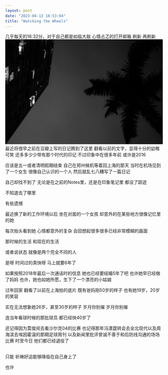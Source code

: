 ```yaml
---
layout: post
date: "2023-04-13 18:53:04"
title: "Watching the Wheels"
---
```

几乎每天的16:32分，对于自己都是如临大敌
心情忐忑的打开邮箱
刷新
再刷新
<br>
<img alt="rain" src="/assets/posts/tree.jpg" class="post-image"/>
<br>
最近将很早之前在豆瓣上写的日记腾到了这里
翻看以前的文字，显得十分的幼稚可笑
还多多少少带有那个时代的印记
不过印象中在很多年前
或许是2016

应该是五一或者清明假期结束
自己在郑州候机等着回上海的那天
当时在机场见到了一个女生
很像自己认识的一个人
然后就乱七八糟写了一篇日记

自己却找不到了
无论是在之前的Notes里，还是在印象笔记里
都没了踪迹

不知道去了哪里

有些遗憾

最近换了新的工作环境以后
坐在对面的一个女孩
却意外的在某些地方很像记忆里的她

每次抬头看到她
心情都意外的复杂
会回想起很多很多已经非常模糊的画面

那时候的生活
和现在的生活

或者说状态
就像是两个完全不同的人

是呀
时间过的真快呀
马上就要6年了

如果按照2018年最后一次通话时的信息
她也已经要结婚5年了吧
也许她早已经做了妈妈
也许，她也如她所愿，生下了一个漂亮的小姑娘

过年回家
翻看了以前在上海拍的底片
既有爸妈刚50岁的样子
也有她19岁，20岁的笑容

实在无法想象她26岁，甚至30岁的样子
岁月你别催
岁月你别催

连当年看球时候的那批球员
都已经快40岁了

还记得因为蒿俊闵去看沙尔克04的比赛
也记得那年冯潇霆转会去全北现代以及周海滨去埃因霍温的那期足球周刊
以及新闻里批评曾诚不善于和后防线沟通的场场比赛
时至今日
他们都已经退役了

<br>
只能
祈祷好运能够降临在自己身上了

也许